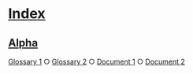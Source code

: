 # [Index](#1acb360003c1edd3528f734e055d29b4)

## [Alpha](#f1d296556e20388e305ade6758484167)  
  
[Glossary 1][1] ○ [Glossary 2][2] ○ [Document 1][3] ○ [Document 2][4]

[1]: ./glossary-1.md#1a319298ee8172465c1b9a7c00a454bb "First definition."

[2]: ./glossary-2.md#2014cd002823f23a930ec129344581c3 "Second definition."

[3]: ./document-1.md#b7ff7da825896b57edf7b8771ef5e8f1

[4]: ./document-2.md#2a7bfdf9270386e2ee321d898a031fa1
